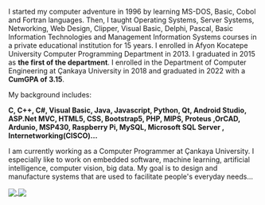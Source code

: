 <!--
### Hi there 👋


**ayhanarici/ayhanarici** is a ✨ _special_ ✨ repository because its `README.md` (this file) appears on your GitHub profile.

Here are some ideas to get you started:

- 🔭 I’m currently working on ...
- 🌱 I’m currently learning ...
- 👯 I’m looking to collaborate on ...
- 🤔 I’m looking for help with ...
- 💬 Ask me about ...
- 📫 How to reach me: ...
- 😄 Pronouns: ...
- ⚡ Fun fact: ...

[![Github Badge](https://img.shields.io/badge/-Github-000?style=quare&labelColor=000&logo=Github&logoColor=white&link=link)](link) 
[![Instagram Badge](https://img.shields.io/badge/-Instagram-C13584?style=flat-quare&labelColor=C13584&logo=instagram&logoColor=white&link=link)](link) 
[![Medium Badge](https://img.shields.io/badge/-Medium-757575?style=flat-quare&labelColor=757575&logo=Medium&logoColor=white&link=link)](link) 
[![Blogger Badge](https://img.shields.io/badge/-Blogger-FF9800?style=flat-quare&labelColor=FF9800&logo=Blogger&logoColor=white&link=link)](link)
[![ayhanarici's top languages](https://github-readme-stats.vercel.app/api/top-langs/?username=ayhanarici&theme=blue-green)](https://github.com/ayhanarici/github-readme-stats)

![Github stats 2](https://github-readme-stats.vercel.app/api?username=ayhanarici&show_icons=true&theme=radical)
-->
I started my computer adventure in 1996 by learning MS-DOS, Basic, Cobol and Fortran languages. Then, I taught Operating Systems, Server Systems, Networking, Web Design, Clipper, Visual Basic, Delphi, Pascal, Basic Information Technologies and Management Information Systems courses in a private educational institution for 15 years. I enrolled in Afyon Kocatepe University Computer Programming Department in 2013. I graduated in 2015 as <b>the first of the department</b>. I enrolled in the Department of Computer Engineering at Çankaya University in 2018 and graduated in 2022 with a <b>CumGPA of 3.15</b>.

My background includes:<p>
<b>
C, C++, C#, Visual Basic, Java, Javascript, Python, Qt, Android Studio,  ASP.Net MVC, HTML5, CSS, Bootstrap5, PHP, MIPS, Proteus ,OrCAD, Ardunio, MSP430, Raspberry Pi, MySQL, Microsoft SQL Server , Internetworking(CISCO)...</b>

I am currently working as a Computer Programmer at Çankaya University. I especially like to work on embedded software, machine learning, artificial intelligence, computer vision, big data. My goal is to design and manufacture systems that are used to facilitate people's everyday needs...

<article class="markdown-body entry-content container-lg f5" itemprop="text">
  <p dir="auto">
<a href="#">
  <img align="center" src="https://github-readme-stats.vercel.app/api/top-langs/?username=ayhanarici&show_icons=true&amp;locale=en&amp;layout=compact" style="max-width: 100%; " />
</a>


<a href="#">
  <img align="center" src="https://github-readme-stats.vercel.app/api?username=ayhanarici&amp;show_icons=true&amp;locale=en" style="max-width: 100%;" />
</a>
</p>
</article>
